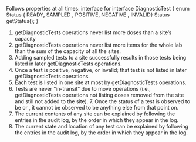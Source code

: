 Follows properties at all times:
interface for
interface DiagnosticTest {
enum Status { READY, SAMPLED , POSITIVE, NEGATIVE , INVALID} Status getStatus();
}
1. getDiagnosticTests operations never list more doses than a site’s capacity
2. getDiagnosticTests operations never list more items for the whole lab than the sum of the capacity
of all the sites.
3. Adding sampled tests to a site successfully results in those tests being listed in later
getDiagnosticTests operations.
4. Once a test is positive, negative, or invalid; that test is not listed in later getDiagnosticTests
operations.
5. Each test is listed in one site at most by getDiagnosticTests operations.
6. Tests are never “in-transit” due to move operations (i.e., getDiagnosticTests operations not listing
doses removed from the   site and still not added to the   site). 7. Once the status of a test is observed to be
or   , it
cannot be observed to be anything else from that point on.
8. The current contents of any site can be explained by following the entries in the audit log, by the
order in which they appear in the log.
9. The current state and location of any test can be explained by following the entries in the audit log,
by the order in which they appear in the log.
